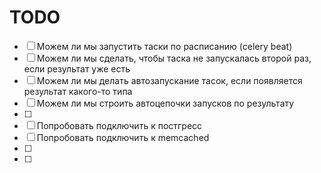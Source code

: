# TODO

- [ ] Можем ли мы запустить таски по расписанию (celery beat)
- [ ] Можем ли мы сделать, чтобы таска не запускалась второй раз, если результат уже есть
- [ ] Можем ли мы делать автозапускание тасок, если появляется результат какого-то типа
- [ ] Можем ли мы строить автоцепочки запусков по результату
- [ ] 
- [ ] Попробовать подключить к постгресс
- [ ] Попробовать подключить к memcached
- [ ] 
- [ ] 